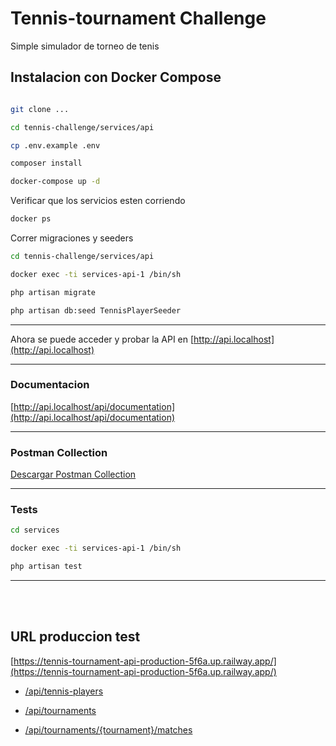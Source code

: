 

# Tennis-tournament Challenge

Simple simulador de torneo de tenis

## Instalacion con Docker Compose

```bash

git clone ...

cd tennis-challenge/services/api

cp .env.example .env

composer install

docker-compose up -d
```

Verificar que los servicios esten corriendo

```bash
docker ps
```

Correr migraciones y seeders

```bash
cd tennis-challenge/services/api

docker exec -ti services-api-1 /bin/sh

php artisan migrate

php artisan db:seed TennisPlayerSeeder
```

---

Ahora se puede acceder y probar la API en [http://api.localhost](http://api.localhost)

---


### Documentacion 

[http://api.localhost/api/documentation](http://api.localhost/api/documentation)

---

### Postman Collection

[Descargar Postman Collection](services/api/Tennis-Challenge.postman_collection.json)


---


### Tests

```bash
cd services

docker exec -ti services-api-1 /bin/sh

php artisan test
```

---

<br />
<br /> 


## URL produccion test


[https://tennis-tournament-api-production-5f6a.up.railway.app/](https://tennis-tournament-api-production-5f6a.up.railway.app/)

* [/api/tennis-players](https://tennis-tournament-api-production-5f6a.up.railway.app/api/tennis-players)

* [/api/tournaments](https://tennis-tournament-api-production-5f6a.up.railway.app/api/tournaments)

- [/api/tournaments/{tournament}/matches](https://tennis-tournament-api-production-5f6a.up.railway.app/api/tournaments/1/matches)